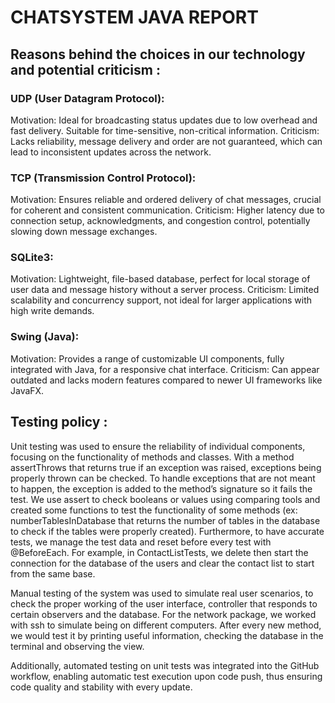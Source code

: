 # CHATSYSTEM JAVA REPORT

## Reasons behind the choices in our technology and potential criticism :

### UDP (User Datagram Protocol):
Motivation: Ideal for broadcasting status updates due to low overhead and fast delivery. Suitable for time-sensitive, non-critical information.
Criticism: Lacks reliability, message delivery and order are not guaranteed, which can lead to inconsistent updates across the network.

### TCP (Transmission Control Protocol):
Motivation: Ensures reliable and ordered delivery of chat messages, crucial for coherent and consistent communication.
Criticism: Higher latency due to connection setup, acknowledgments, and congestion control, potentially slowing down message exchanges.

### SQLite3:
Motivation: Lightweight, file-based database, perfect for local storage of user data and message history without a server process.
Criticism: Limited scalability and concurrency support, not ideal for larger applications with high write demands.

### Swing (Java):
Motivation: Provides a range of customizable UI components, fully integrated with Java, for a responsive chat interface.
Criticism: Can appear outdated and lacks modern features compared to newer UI frameworks like JavaFX.



## Testing policy : 

Unit testing was used to ensure the reliability of individual components, focusing on the functionality of methods and classes. 
With a method assertThrows that returns true if an exception was raised, exceptions being properly thrown can be checked.
To handle exceptions that are not meant to happen, the exception is added to the method’s signature so it fails the test.
We use assert to check booleans or values using comparing tools and created some functions to test the functionality of some methods (ex: numberTablesInDatabase that returns the number of tables in the database to check if the tables were properly created).
Furthermore, to have accurate tests, we manage the test data and reset before every test with @BeforeEach. For example, in ContactListTests, we delete then start the connection for the database of the users and clear the contact list to start from the same base.

Manual testing of the system was used to simulate real user scenarios, to check the proper working of the user interface, controller that responds to certain observers and the database.  For the network package, we worked with ssh to simulate being on different computers. After every new method, we would test it by printing useful information, checking the database in the terminal and observing the view.  

Additionally, automated testing on unit tests was integrated into the GitHub workflow, enabling automatic test execution upon code push, thus ensuring code quality and stability with every update. 





